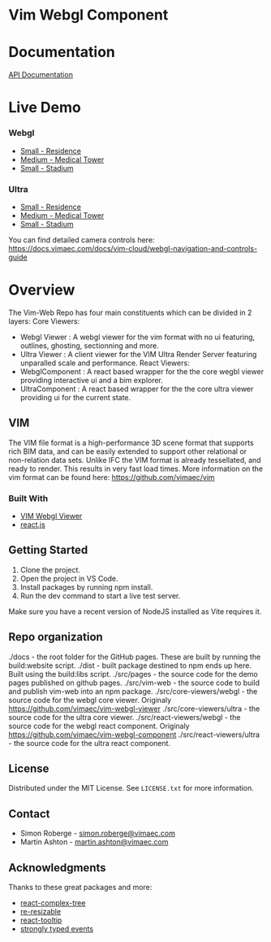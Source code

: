 # Vim Webgl Component

# Documentation

[API Documentation](https://vimaec.github.io/vim-web/api/)

# Live Demo

### Webgl
- [Small - Residence](https://vimaec.github.io/vim-web/webgl)
- [Medium - Medical Tower](https://vimaec.github.io/vim-web/webgl?vim=https://vim.azureedge.net/samples/skanska.vim)
- [Small - Stadium](https://vimaec.github.io/vim-web/webgl?vim=https://vim.azureedge.net/samples/stadium.vim)

### Ultra
- [Small - Residence](https://vimaec.github.io/vim-web/ultra)
- [Medium - Medical Tower](https://vimaec.github.io/vim-web/ultra?vim=https://vim.azureedge.net/samples/skanska.vim)
- [Small - Stadium](https://vimaec.github.io/vim-web/ultra?vim=https://vim.azureedge.net/samples/stadium.vim)

You can find detailed camera controls here:  
https://docs.vimaec.com/docs/vim-cloud/webgl-navigation-and-controls-guide

# Overview

The Vim-Web Repo has four main constituents which can be divided in 2 layers:
Core Viewers:
- Webgl Viewer : A webgl viewer for the vim format with no ui featuring, outlines, ghosting, sectionning and more.
- Ultra Viewer : A client viewer for the VIM Ultra Render Server featuring unparalled scale and performance.
React Viewers:
- WebglComponent : A react based wrapper for the the core wegbl viewer providing interactive ui and a bim explorer.
- UltraComponent : A react based wrapper for the the core ultra viewer providing ui for the current state.

## VIM

The VIM file format is a high-performance 3D scene format that supports rich BIM data, and can be easily extended to support other relational or non-relation data sets.
Unlike IFC the VIM format is already tessellated, and ready to render. This results in very fast load times.
More information on the vim format can be found here: https://github.com/vimaec/vim

### Built With

- [VIM Webgl Viewer](https://github.com/vimaec/vim-webgl-viewer)
- [react.js](https://reactjs.org/)

## Getting Started

1. Clone the project.
2. Open the project in VS Code.
3. Install packages by running npm install.
4. Run the dev command to start a live test server.

Make sure you have a recent version of NodeJS installed as Vite requires it.

## Repo organization

./docs - the root folder for the GitHub pages. These are built by running the build:website script.
./dist - built package destined to npm ends up here. Built using the build:libs script.
./src/pages - the source code for the demo pages published on github pages. 
./src/vim-web - the source code to build and publish vim-web into an npm package.
./src/core-viewers/webgl - the source code for the webgl core viewer. Originaly https://github.com/vimaec/vim-webgl-viewer
./src/core-viewers/ultra - the source code for the ultra core viewer.
./src/react-viewers/webgl - the source code for the webgl react component. Originaly https://github.com/vimaec/vim-webgl-component
./src/react-viewers/ultra -  the source code for the ultra react component.  


## License

Distributed under the MIT License. See `LICENSE.txt` for more information.

## Contact

- Simon Roberge - simon.roberge@vimaec.com
- Martin Ashton - martin.ashton@vimaec.com

## Acknowledgments

Thanks to these great packages and more:

- [react-complex-tree](https://github.com/lukasbach/react-complex-tree)
- [re-resizable](https://github.com/bokuweb/re-resizable)
- [react-tooltip](https://github.com/ReactTooltip/react-tooltip)
- [strongly typed events](https://github.com/KeesCBakker/Strongly-Typed-Events-for-TypeScript#readme)
